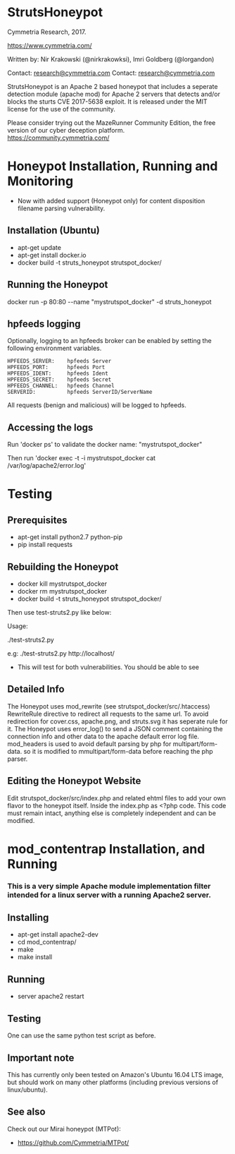 # StrutsHoneypot
Cymmetria Research, 2017.

https://www.cymmetria.com/

Written by: Nir Krakowski (@nirkrakowksi), Imri Goldberg (@lorgandon)

Contact: research@cymmetria.com Contact: research@cymmetria.com

StrutsHoneypot is an Apache 2 based honeypot that includes a seperate detection module (apache mod) for Apache 2 servers that detects and/or blocks the sturts CVE 2017-5638 
exploit. It is released under the MIT license for the use of the community.  


Please consider trying out the MazeRunner Community Edition, the free version of our cyber deception platform.  
https://community.cymmetria.com/

# Honeypot Installation, Running and Monitoring
- Now with added support (Honeypot only) for content disposition filename parsing vulnerability.

Installation (Ubuntu)
----------------
- apt-get update
- apt-get install docker.io
- docker build -t struts_honeypot strutspot_docker/

Running the Honeypot
--------------------
docker run -p 80:80 --name "mystrutspot_docker" -d struts_honeypot


hpfeeds logging
------------------
Optionally, logging to an hpfeeds broker can be enabled by setting the following environment variables.

    HPFEEDS_SERVER:    hpfeeds Server
    HPFEEDS_PORT:      hpfeeds Port
    HPFEEDS_IDENT:     hpfeeds Ident
    HPFEEDS_SECRET:    hpfeeds Secret
    HPFEEDS_CHANNEL:   hpfeeds Channel
    SERVERID:          hpfeeds ServerID/ServerName

All requests (benign and malicious) will be logged to hpfeeds.

Accessing the logs
------------------
Run 'docker ps' to validate the docker name: "mystrutspot_docker"

Then run 'docker exec -t -i mystrutspot_docker cat /var/log/apache2/error.log'

# Testing
Prerequisites
-------------
- apt-get install python2.7 python-pip
- pip install requests

Rebuilding the Honeypot
-----------------------
- docker kill mystrutspot_docker
- docker rm mystrutspot_docker
- docker build -t struts_honeypot strutspot_docker/

Then use test-struts2.py like below:

Usage: 

./test-struts2.py <url>

e.g: ./test-struts2.py http://localhost/

- This will test for both vulnerabilities. You should be able to see 

Detailed Info
------------
The Honeypot uses mod_rewrite (see strutspot_docker/src/.htaccess) RewriteRule directive to redirect all requests to the same url.
To avoid redirection for cover.css, apache.png, and struts.svg it has seperate rule for it.
The Honeypot uses error_log() to send a JSON comment containing the connection info and other data to the apache default error log file.
mod_headers is used to avoid default parsing by php for multipart/form-data. so it is modified to mmultipart/form-data before reaching the php parser.

Editing the Honeypot Website
----------------------------
Edit strutspot_docker/src/index.php and related ehtml files to add your own flavor to the honeypot itself.
Inside the index.php as <?php code. This code must remain intact, anything else is completely independent and can be modified.



# mod_contentrap Installation, and Running

### This is a very simple Apache module implementation filter intended for a linux server with a running Apache2 server.


Installing
---------
- apt-get install apache2-dev
- cd mod_contentrap/
- make
- make install

Running
-------
- server apache2 restart

Testing
-------
One can use the same python test script as before.

Important note
--------------
This has currently only been tested on Amazon's Ubuntu 16.04 LTS image, but should work on many other platforms (including previous versions of linux/ubuntu).


See also
--------
Check out our Mirai honeypot (MTPot):
- https://github.com/Cymmetria/MTPot/
